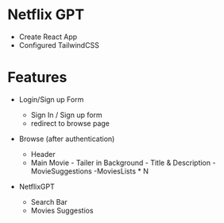# Netflix GPT

- Create React App
- Configured TailwindCSS

# Features

- Login/Sign up Form
    - Sign In / Sign up form
    - redirect to browse page

- Browse (after authentication)
    - Header
    - Main Movie
           - Tailer in Background
           - Title & Description
           - MovieSuggestions
                -MoviesLists * N
   
- NetflixGPT
   - Search Bar 
   - Movies Suggestios
